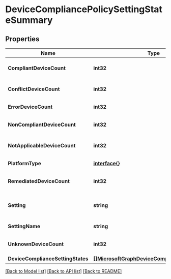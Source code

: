 # DeviceCompliancePolicySettingStateSummary

## Properties

Name | Type | Description | Notes
------------ | ------------- | ------------- | -------------
**CompliantDeviceCount** | **int32** | Number of compliant devices | [optional] 
**ConflictDeviceCount** | **int32** | Number of conflict devices | [optional] 
**ErrorDeviceCount** | **int32** | Number of error devices | [optional] 
**NonCompliantDeviceCount** | **int32** | Number of NonCompliant devices | [optional] 
**NotApplicableDeviceCount** | **int32** | Number of not applicable devices | [optional] 
**PlatformType** | [**interface{}**](.md) | Setting platform | [optional] 
**RemediatedDeviceCount** | **int32** | Number of remediated devices | [optional] 
**Setting** | **string** | The setting class name and property name. | [optional] 
**SettingName** | **string** | Name of the setting. | [optional] 
**UnknownDeviceCount** | **int32** | Number of unknown devices | [optional] 
**DeviceComplianceSettingStates** | [**[]MicrosoftGraphDeviceComplianceSettingState**](microsoft.graph.deviceComplianceSettingState.md) |  | [optional] 

[[Back to Model list]](../README.md#documentation-for-models) [[Back to API list]](../README.md#documentation-for-api-endpoints) [[Back to README]](../README.md)



